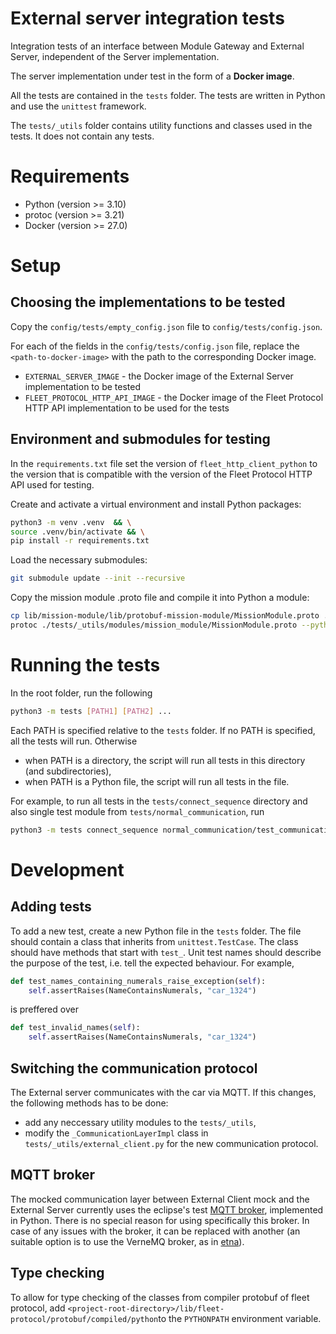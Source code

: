 # External server integration tests

Integration tests of an interface between Module Gateway and External Server, independent of the Server implementation.

The server implementation under test in the form of a **Docker image**.

All the tests are contained in the `tests` folder. The tests are written in Python and use the `unittest` framework.

The `tests/_utils` folder contains utility functions and classes used in the tests. It does not contain any tests.

# Requirements

- Python (version >= 3.10)
- protoc (version >= 3.21)
- Docker (version >= 27.0)

# Setup

## Choosing the implementations to be tested

Copy the `config/tests/empty_config.json` file to `config/tests/config.json`.

For each of the fields in the `config/tests/config.json` file, replace the `<path-to-docker-image>` with the path to the corresponding Docker image.

- `EXTERNAL_SERVER_IMAGE` - the Docker image of the External Server implementation to be tested
- `FLEET_PROTOCOL_HTTP_API_IMAGE` - the Docker image of the Fleet Protocol HTTP API implementation to be used for the tests

## Environment and submodules for testing

In the `requirements.txt` file set the version of `fleet_http_client_python` to the version that is compatible with the version of the Fleet Protocol HTTP API used for testing.

Create and activate a virtual environment and install Python packages:

```bash
python3 -m venv .venv  && \
source .venv/bin/activate && \
pip install -r requirements.txt
```

Load the necessary submodules:

```bash
git submodule update --init --recursive
```

Copy the mission module .proto file and compile it into Python a module:

```bash
cp lib/mission-module/lib/protobuf-mission-module/MissionModule.proto ./tests/_utils/modules/mission_module/ && \
protoc ./tests/_utils/modules/mission_module/MissionModule.proto --python_out=. --pyi_out=.
```

# Running the tests

In the root folder, run the following

```bash
python3 -m tests [PATH1] [PATH2] ...
```

Each PATH is specified relative to the `tests` folder. If no PATH is specified, all the tests will run. Otherwise

- when PATH is a directory, the script will run all tests in this directory (and subdirectories),
- when PATH is a Python file, the script will run all tests in the file.

For example, to run all tests in the `tests/connect_sequence` directory and also single test module from `tests/normal_communication`, run

```bash
python3 -m tests connect_sequence normal_communication/test_communication.py
```

# Development

## Adding tests

To add a new test, create a new Python file in the `tests` folder. The file should contain a class that inherits from `unittest.TestCase`. The class should have methods that start with `test_`.
Unit test names should describe the purpose of the test, i.e. tell the expected behaviour. For example,

```python
def test_names_containing_numerals_raise_exception(self):
    self.assertRaises(NameContainsNumerals, "car_1324")
```

is preffered over

```python
def test_invalid_names(self):
    self.assertRaises(NameContainsNumerals, "car_1324")
```

## Switching the communication protocol

The External server communicates with the car via MQTT. If this changes, the following methods has to be done:

- add any neccessary utility modules to the `tests/_utils`,
- modify the `_CommunicationLayerImpl` class in `tests/_utils/external_client.py` for the new communication protocol.

## MQTT broker

The mocked communication layer between External Client mock and the External Server currently uses the eclipse's test [MQTT broker](https://github.com/eclipse/paho.mqtt.testing), implemented in Python. There is no special reason for using specifically this broker. In case of any issues with the broker, it can be replaced with another (an suitable option is to use the VerneMQ broker, as in [etna](https://github.com/bringauto/etna)).

## Type checking

To allow for type checking of the classes from compiler protobuf of fleet protocol, add `<project-root-directory>/lib/fleet-protocol/protobuf/compiled/python`to the `PYTHONPATH` environment variable.

